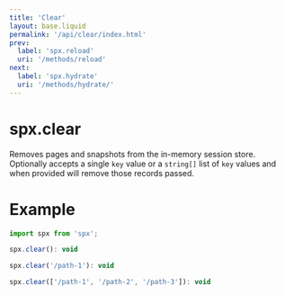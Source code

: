 ```yaml
---
title: 'Clear'
layout: base.liquid
permalink: '/api/clear/index.html'
prev:
  label: 'spx.reload'
  uri: '/methods/reload'
next:
  label: 'spx.hydrate'
  uri: '/methods/hydrate/'
---
```


# spx.clear

Removes pages and snapshots from the in-memory session store. Optionally accepts a single `key` value or a `string[]` list of `key` values and when provided will remove those records passed.

# Example

<!-- prettier-ignore -->
```js
import spx from 'spx';

spx.clear(): void

spx.clear('/path-1'): void

spx.clear(['/path-1', '/path-2', '/path-3']): void

```
